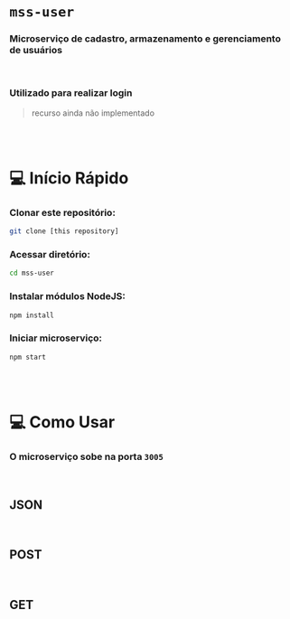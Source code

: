 # `mss-user`
### Microserviço de cadastro, armazenamento e gerenciamento de usuários

<br/>

### Utilizado para realizar login
> recurso ainda não implementado

<br/>
<br/>

# 💻 Início Rápido
### Clonar este repositório:
``` bash
git clone [this repository]
```
### Acessar diretório:
``` bash
cd mss-user
```
### Instalar módulos NodeJS:
``` bash
npm install
```

### Iniciar microserviço:
``` bash
npm start
```

<br/>
<br/>

# 💻 Como Usar
### O microserviço sobe na porta `3005`
<br/>

## JSON
<br/>

## POST
<br/>

## GET